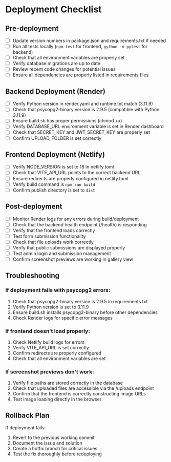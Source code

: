 # Deployment Checklist

## Pre-deployment

- [ ] Update version numbers in package.json and requirements.txt if needed
- [ ] Run all tests locally (`npm test` for frontend, `python -m pytest` for backend)
- [ ] Check that all environment variables are properly set
- [ ] Verify database migrations are up to date
- [ ] Review recent code changes for potential issues
- [ ] Ensure all dependencies are properly listed in requirements files

## Backend Deployment (Render)

- [ ] Verify Python version in render.yaml and runtime.txt match (3.11.9)
- [ ] Check that psycopg2-binary version is 2.9.5 (compatible with Python 3.11.9)
- [ ] Ensure build.sh has proper permissions (chmod +x)
- [ ] Verify DATABASE_URL environment variable is set in Render dashboard
- [ ] Check that SECRET_KEY and JWT_SECRET_KEY are properly set
- [ ] Confirm UPLOAD_FOLDER is set correctly

## Frontend Deployment (Netlify)

- [ ] Verify NODE_VERSION is set to 18 in netlify.toml
- [ ] Check that VITE_API_URL points to the correct backend URL
- [ ] Ensure redirects are properly configured in netlify.toml
- [ ] Verify build command is `npm run build`
- [ ] Confirm publish directory is set to `dist`

## Post-deployment

- [ ] Monitor Render logs for any errors during build/deployment
- [ ] Check that the backend health endpoint (/health) is responding
- [ ] Verify that the frontend loads correctly
- [ ] Test form submission functionality
- [ ] Check that file uploads work correctly
- [ ] Verify that public submissions are displayed properly
- [ ] Test admin login and submission management
- [ ] Confirm screenshot previews are working in gallery view

## Troubleshooting

### If deployment fails with psycopg2 errors:
1. Check that psycopg2-binary version is 2.9.5 in requirements.txt
2. Verify Python version is set to 3.11.9
3. Ensure build.sh installs psycopg2-binary before other dependencies
4. Check Render logs for specific error messages

### If frontend doesn't load properly:
1. Check Netlify build logs for errors
2. Verify VITE_API_URL is set correctly
3. Confirm redirects are properly configured
4. Check that all environment variables are set

### If screenshot previews don't work:
1. Verify file paths are stored correctly in the database
2. Check that uploaded files are accessible via the /uploads endpoint
3. Confirm that the frontend is correctly constructing image URLs
4. Test image loading directly in the browser

## Rollback Plan

If deployment fails:
1. Revert to the previous working commit
2. Document the issue and solution
3. Create a hotfix branch for critical issues
4. Test the fix thoroughly before redeploying